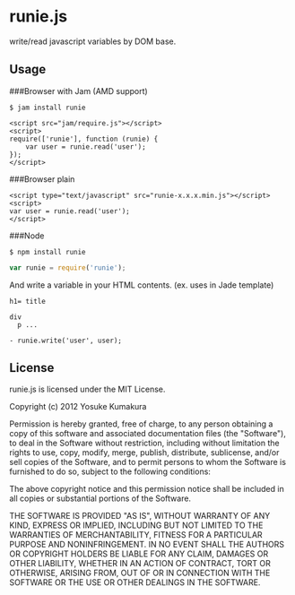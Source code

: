 runie.js
===========

write/read javascript variables by DOM base.


Usage
-----

###Browser with Jam (AMD support)

    $ jam install runie

```
<script src="jam/require.js"></script>
<script>
require(['runie'], function (runie) {
    var user = runie.read('user');
});
</script>
```


###Browser plain

```
<script type="text/javascript" src="runie-x.x.x.min.js"></script>
<script>
var user = runie.read('user');
</script>
```


###Node

    $ npm install runie

```javascript
var runie = require('runie');
```

And write a variable in your HTML contents. (ex. uses in Jade template)

```
h1= title

div
  p ...

- runie.write('user', user);
```


License
--------

runie.js is licensed under the MIT License.

Copyright (c) 2012 Yosuke Kumakura

Permission is hereby granted, free of charge, to any person
obtaining a copy of this software and associated documentation
files (the "Software"), to deal in the Software without
restriction, including without limitation the rights to use,
copy, modify, merge, publish, distribute, sublicense, and/or sell
copies of the Software, and to permit persons to whom the
Software is furnished to do so, subject to the following
conditions:

The above copyright notice and this permission notice shall be
included in all copies or substantial portions of the Software.

THE SOFTWARE IS PROVIDED "AS IS", WITHOUT WARRANTY OF ANY KIND,
EXPRESS OR IMPLIED, INCLUDING BUT NOT LIMITED TO THE WARRANTIES
OF MERCHANTABILITY, FITNESS FOR A PARTICULAR PURPOSE AND
NONINFRINGEMENT. IN NO EVENT SHALL THE AUTHORS OR COPYRIGHT
HOLDERS BE LIABLE FOR ANY CLAIM, DAMAGES OR OTHER LIABILITY,
WHETHER IN AN ACTION OF CONTRACT, TORT OR OTHERWISE, ARISING
FROM, OUT OF OR IN CONNECTION WITH THE SOFTWARE OR THE USE OR
OTHER DEALINGS IN THE SOFTWARE.